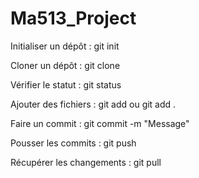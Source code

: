 # Ma513_Project



Initialiser un dépôt	: git init           

Cloner un dépôt	: git clone <url> 

Vérifier le statut	: git status 

Ajouter des fichiers	: git add <fichier> ou git add . 

Faire un commit	: git commit -m "Message" 

Pousser les commits	: git push 

Récupérer les changements	: git pull 
